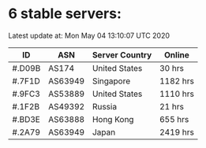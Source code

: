 # 6 stable servers:

Latest update at: Mon May 04 13:10:07 UTC 2020

| ID | ASN | Server Country | Online |
| -- | --- | -------------- | ------ |
| #.D09B | AS174 | United States | 30 hrs |
| #.7F1D | AS63949 | Singapore | 1182 hrs |
| #.9FC3 | AS53889 | United States | 1110 hrs |
| #.1F2B | AS49392 | Russia | 21 hrs |
| #.BD3E | AS63888 | Hong Kong | 655 hrs |
| #.2A79 | AS63949 | Japan | 2419 hrs |

